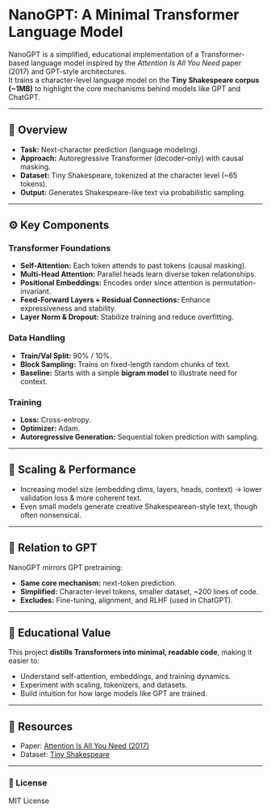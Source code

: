 # NanoGPT: A Minimal Transformer Language Model

NanoGPT is a simplified, educational implementation of a Transformer-based language model inspired by the *Attention Is All You Need* paper (2017) and GPT-style architectures.  
It trains a character-level language model on the **Tiny Shakespeare corpus (~1MB)** to highlight the core mechanisms behind models like GPT and ChatGPT.

---

## 📖 Overview

- **Task:** Next-character prediction (language modeling).  
- **Approach:** Autoregressive Transformer (decoder-only) with causal masking.  
- **Dataset:** Tiny Shakespeare, tokenized at the character level (~65 tokens).  
- **Output:** Generates Shakespeare-like text via probabilistic sampling.

---

## ⚙️ Key Components

### Transformer Foundations
- **Self-Attention:** Each token attends to past tokens (causal masking).  
- **Multi-Head Attention:** Parallel heads learn diverse token relationships.  
- **Positional Embeddings:** Encodes order since attention is permutation-invariant.  
- **Feed-Forward Layers + Residual Connections:** Enhance expressiveness and stability.  
- **Layer Norm & Dropout:** Stabilize training and reduce overfitting.  

### Data Handling
- **Train/Val Split:** 90% / 10%.  
- **Block Sampling:** Trains on fixed-length random chunks of text.  
- **Baseline:** Starts with a simple **bigram model** to illustrate need for context.

### Training
- **Loss:** Cross-entropy.  
- **Optimizer:** Adam.  
- **Autoregressive Generation:** Sequential token prediction with sampling.  

---

## 🚀 Scaling & Performance
- Increasing model size (embedding dims, layers, heads, context) → lower validation loss & more coherent text.  
- Even small models generate creative Shakespearean-style text, though often nonsensical.  

---

## 🔗 Relation to GPT
NanoGPT mirrors GPT pretraining:
- **Same core mechanism:** next-token prediction.  
- **Simplified:** Character-level tokens, smaller dataset, ~200 lines of code.  
- **Excludes:** Fine-tuning, alignment, and RLHF (used in ChatGPT).  

---

## 🎯 Educational Value
This project **distills Transformers into minimal, readable code**, making it easier to:
- Understand self-attention, embeddings, and training dynamics.  
- Experiment with scaling, tokenizers, and datasets.  
- Build intuition for how large models like GPT are trained.  

---

## 📂 Resources
- Paper: [Attention Is All You Need (2017)](https://arxiv.org/abs/1706.03762)  
- Dataset: [Tiny Shakespeare](https://raw.githubusercontent.com/karpathy/char-rnn/master/data/tinyshakespeare/input.txt)  

---

### 📝 License
MIT License
